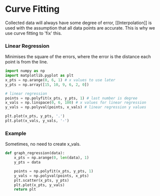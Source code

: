 # Curve Fitting
Collected data will always have some degree of error, [[Interpolation]] is used with the assumption that all data points are accurate. This is why we use curve fitting  to 'fix' this.

### Linear Regression
Minimises the square of the errors, where the error is the distance each point is from the line.
```python
import numpy as np
import matplotlib.pyplot as plt
x_pts = np.arange(0, 6, 1) # x values to use later
y_pts = np.array([15, 10, 9, 6, 2, 0])

# linear regression
points = np.polyfit(x_pts, y_pts, 1) # last number is degree
x_vals = np.linspace(0, 6, 100) # x values for linear regression
y_vals = np.polyval(points, x_vals) # linear regression y values

plt.plot(x_pts, y_pts, '.')
plt.plot(x_vals, y_vals, '-')
```


### Example
Sometimes, no need to create x_vals.
```python
def graph_regression(data):
    x_pts = np.arange(0, len(data), 1)
    y_pts = data

    points = np.polyfit(x_pts, y_pts, 1)
    y_vals = np.polyval(points, x_pts)
    plt.scatter(x_pts, y_pts)
    plt.plot(x_pts, y_vals)
    return plt
```